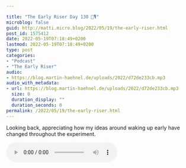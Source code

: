 ```yaml
---

title: "The Early Riser Day 130 🌅🎙"
microblog: false
guid: http://matti.micro.blog/2022/05/19/the-early-riser.html
post_id: 1575412
date: 2022-05-19T07:18:49+0200
lastmod: 2022-05-19T07:18:49+0200
type: post
categories:
- "Podcast"
- "The Early Riser"
audio:
- https://blog.martin-haehnel.de/uploads/2022/d72de233cb.mp3
audio_with_metadata:
- url: https://blog.martin-haehnel.de/uploads/2022/d72de233cb.mp3
  size: 0
  duration_display: ""
  duration_seconds: 0
permalink: /2022/05/19/the-early-riser.html
---
```

Looking back, appreciating how my ideas around waking up early have changed throughout the experiment.

<audio controls="controls" src="https://blog.martin-haehnel.de/uploads/2022/d72de233cb.mp3" preload="metadata" />
